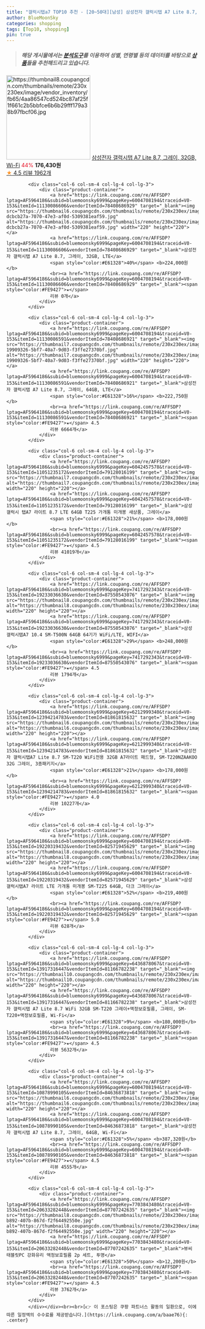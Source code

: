 ```yaml
---
title: "갤럭시탭a7 TOP10 추천 - [20~50대][남성] 삼성전자 갤럭시탭 A7 Lite 8.7, 그레이, 32GB, Wi-Fi"
author: BlueMoonSky
categories: shopping
tags: [Top10, shopping]
pin: true
---
```


> ##### 해당 게시물에서는 [**분석도구**](https://itemscout.io/)를 이용하여 **성별**, **연령별** 등의 데이터를 바탕으로 [**상품**](https://link.coupang.com/a/baae76)들을 추천해드리고 있습니다.
<div class="container"><div class="row">
            <div class="col-6 col-sm-4 col-lg-4 col-lg-3">
                <div class="product-container">
                    <a href="https://link.coupang.com/re/AFFSDP?lptag=AF5964186&subid=bluemoonsky6999&pageKey=6004708194&traceid=V0-153&itemId=10878989800&vendorItemId=87439542057" target="_blank"><img src="https://thumbnail8.coupangcdn.com/thumbnails/remote/230x230ex/image/vendor_inventory/fb65/4aa86547cd524bc87af25f1f661c2b5bbfce6b6b29fff179a38b97fbcf06.jpg" alt="https://thumbnail8.coupangcdn.com/thumbnails/remote/230x230ex/image/vendor_inventory/fb65/4aa86547cd524bc87af25f1f661c2b5bbfce6b6b29fff179a38b97fbcf06.jpg" width="220" height="220"></a>
                    <a href="https://link.coupang.com/re/AFFSDP?lptag=AF5964186&subid=bluemoonsky6999&pageKey=6004708194&traceid=V0-153&itemId=10878989800&vendorItemId=87439542057" target="_blank">삼성전자 갤럭시탭 A7 Lite 8.7, 그레이, 32GB, Wi-Fi</a>
                    <span style="color:#E61328">44%</span> <b>176,430원</b>
                    <br><a href="https://link.coupang.com/re/AFFSDP?lptag=AF5964186&subid=bluemoonsky6999&pageKey=6004708194&traceid=V0-153&itemId=10878989800&vendorItemId=87439542057" target="_blank"><span style="color:#FE9427">★</span> 4.5
                    리뷰 1962개</a>
                </div>
            </div>
            
            <div class="col-6 col-sm-4 col-lg-4 col-lg-3">
                <div class="product-container">
                    <a href="https://link.coupang.com/re/AFFSDP?lptag=AF5964186&subid=bluemoonsky6999&pageKey=6004708194&traceid=V0-153&itemId=11130086606&vendorItemId=78408686929" target="_blank"><img src="https://thumbnail6.coupangcdn.com/thumbnails/remote/230x230ex/image/retail/images/542699328324718-dcbcb27a-7070-47e3-af0d-5309381eaf59.jpg" alt="https://thumbnail6.coupangcdn.com/thumbnails/remote/230x230ex/image/retail/images/542699328324718-dcbcb27a-7070-47e3-af0d-5309381eaf59.jpg" width="220" height="220"></a>
                    <a href="https://link.coupang.com/re/AFFSDP?lptag=AF5964186&subid=bluemoonsky6999&pageKey=6004708194&traceid=V0-153&itemId=11130086606&vendorItemId=78408686929" target="_blank">삼성전자 갤럭시탭 A7 Lite 8.7, 그레이, 32GB, LTE</a>
                    <span style="color:#E61328">40%</span> <b>224,000원</b>
                    <br><a href="https://link.coupang.com/re/AFFSDP?lptag=AF5964186&subid=bluemoonsky6999&pageKey=6004708194&traceid=V0-153&itemId=11130086606&vendorItemId=78408686929" target="_blank"><span style="color:#FE9427">★</span> 
                    리뷰 0개</a>
                </div>
            </div>
            
            <div class="col-6 col-sm-4 col-lg-4 col-lg-3">
                <div class="product-container">
                    <a href="https://link.coupang.com/re/AFFSDP?lptag=AF5964186&subid=bluemoonsky6999&pageKey=6004708194&traceid=V0-153&itemId=11130086591&vendorItemId=78408686921" target="_blank"><img src="https://thumbnail7.coupangcdn.com/thumbnails/remote/230x230ex/image/retail/images/8498027207320356-19909326-5bf7-40a7-9d03-f3ffe27370bf.jpg" alt="https://thumbnail7.coupangcdn.com/thumbnails/remote/230x230ex/image/retail/images/8498027207320356-19909326-5bf7-40a7-9d03-f3ffe27370bf.jpg" width="220" height="220"></a>
                    <a href="https://link.coupang.com/re/AFFSDP?lptag=AF5964186&subid=bluemoonsky6999&pageKey=6004708194&traceid=V0-153&itemId=11130086591&vendorItemId=78408686921" target="_blank">삼성전자 갤럭시탭 A7 Lite 8.7, 그레이, 64GB, LTE</a>
                    <span style="color:#E61328">16%</span> <b>222,750원</b>
                    <br><a href="https://link.coupang.com/re/AFFSDP?lptag=AF5964186&subid=bluemoonsky6999&pageKey=6004708194&traceid=V0-153&itemId=11130086591&vendorItemId=78408686921" target="_blank"><span style="color:#FE9427">★</span> 4.5
                    리뷰 6664개</a>
                </div>
            </div>
            
            <div class="col-6 col-sm-4 col-lg-4 col-lg-3">
                <div class="product-container">
                    <a href="https://link.coupang.com/re/AFFSDP?lptag=AF5964186&subid=bluemoonsky6999&pageKey=6042457578&traceid=V0-153&itemId=11051235172&vendorItemId=79128016199" target="_blank"><img src="https://thumbnail7.coupangcdn.com/thumbnails/remote/230x230ex/image/vendor_inventory/b792/c10ebbd6a6989a58857148713fb6dc7d3f75c4ccb12fb175734cd66417f0.jpg" alt="https://thumbnail7.coupangcdn.com/thumbnails/remote/230x230ex/image/vendor_inventory/b792/c10ebbd6a6989a58857148713fb6dc7d3f75c4ccb12fb175734cd66417f0.jpg" width="220" height="220"></a>
                    <a href="https://link.coupang.com/re/AFFSDP?lptag=AF5964186&subid=bluemoonsky6999&pageKey=6042457578&traceid=V0-153&itemId=11051235172&vendorItemId=79128016199" target="_blank">삼성 갤럭시 탭A7 라이트 8.7 LTE 64GB T225 가개통 미개봉 새상품, 그레이</a>
                    <span style="color:#E61328">21%</span> <b>178,000원</b>
                    <br><a href="https://link.coupang.com/re/AFFSDP?lptag=AF5964186&subid=bluemoonsky6999&pageKey=6042457578&traceid=V0-153&itemId=11051235172&vendorItemId=79128016199" target="_blank"><span style="color:#FE9427">★</span> 4.5
                    리뷰 41019개</a>
                </div>
            </div>
            
            <div class="col-6 col-sm-4 col-lg-4 col-lg-3">
                <div class="product-container">
                    <a href="https://link.coupang.com/re/AFFSDP?lptag=AF5964186&subid=bluemoonsky6999&pageKey=7417292343&traceid=V0-153&itemId=19233036630&vendorItemId=87550543076" target="_blank"><img src="https://thumbnail8.coupangcdn.com/thumbnails/remote/230x230ex/image/vendor_inventory/358a/42b147ce6280caa7f183a524c6ccf16b1c161f801459bb02db50928dc049.jpg" alt="https://thumbnail8.coupangcdn.com/thumbnails/remote/230x230ex/image/vendor_inventory/358a/42b147ce6280caa7f183a524c6ccf16b1c161f801459bb02db50928dc049.jpg" width="220" height="220"></a>
                    <a href="https://link.coupang.com/re/AFFSDP?lptag=AF5964186&subid=bluemoonsky6999&pageKey=7417292343&traceid=V0-153&itemId=19233036630&vendorItemId=87550543076" target="_blank">삼성 갤럭시탭A7 10.4 SM-T500N 64GB 64기가 WiFi/LTE, WIFI</a>
                    <span style="color:#E61328">29%</span> <b>248,000원</b>
                    <br><a href="https://link.coupang.com/re/AFFSDP?lptag=AF5964186&subid=bluemoonsky6999&pageKey=7417292343&traceid=V0-153&itemId=19233036630&vendorItemId=87550543076" target="_blank"><span style="color:#FE9427">★</span> 4.5
                    리뷰 1794개</a>
                </div>
            </div>
            
            <div class="col-6 col-sm-4 col-lg-4 col-lg-3">
                <div class="product-container">
                    <a href="https://link.coupang.com/re/AFFSDP?lptag=AF5964186&subid=bluemoonsky6999&pageKey=6212999340&traceid=V0-153&itemId=12394214783&vendorItemId=81861815632" target="_blank"><img src="https://thumbnail6.coupangcdn.com/thumbnails/remote/230x230ex/image/vendor_inventory/64e2/94a690fa40d578b1a90aa1f1682bd293c7bb83fd0c5390374e568901fcf5.jpg" alt="https://thumbnail6.coupangcdn.com/thumbnails/remote/230x230ex/image/vendor_inventory/64e2/94a690fa40d578b1a90aa1f1682bd293c7bb83fd0c5390374e568901fcf5.jpg" width="220" height="220"></a>
                    <a href="https://link.coupang.com/re/AFFSDP?lptag=AF5964186&subid=bluemoonsky6999&pageKey=6212999340&traceid=V0-153&itemId=12394214783&vendorItemId=81861815632" target="_blank">삼성전자 갤럭시탭A7 Lite 8.7 SM-T220 WiFi전용 32GB A7라이트 패드형, SM-T220NZAAKOO 32G 그레이, 3종패키지</a>
                    <span style="color:#E61328">21%</span> <b>178,000원</b>
                    <br><a href="https://link.coupang.com/re/AFFSDP?lptag=AF5964186&subid=bluemoonsky6999&pageKey=6212999340&traceid=V0-153&itemId=12394214783&vendorItemId=81861815632" target="_blank"><span style="color:#FE9427">★</span> 4.0
                    리뷰 10227개</a>
                </div>
            </div>
            
            <div class="col-6 col-sm-4 col-lg-4 col-lg-3">
                <div class="product-container">
                    <a href="https://link.coupang.com/re/AFFSDP?lptag=AF5964186&subid=bluemoonsky6999&pageKey=6004708194&traceid=V0-153&itemId=19220319432&vendorItemId=82571945629" target="_blank"><img src="https://thumbnail8.coupangcdn.com/thumbnails/remote/230x230ex/image/vendor_inventory/ca39/177c727771337b80987ff20b75121502d0352838cf09ac0f7f2d8e4b660c.jpg" alt="https://thumbnail8.coupangcdn.com/thumbnails/remote/230x230ex/image/vendor_inventory/ca39/177c727771337b80987ff20b75121502d0352838cf09ac0f7f2d8e4b660c.jpg" width="220" height="220"></a>
                    <a href="https://link.coupang.com/re/AFFSDP?lptag=AF5964186&subid=bluemoonsky6999&pageKey=6004708194&traceid=V0-153&itemId=19220319432&vendorItemId=82571945629" target="_blank">삼성 갤럭시탭A7 라이트 LTE 가개통 미개봉 SM-T225 64GB, 다크 그레이</a>
                    <span style="color:#E61328">52%</span> <b>219,400원</b>
                    <br><a href="https://link.coupang.com/re/AFFSDP?lptag=AF5964186&subid=bluemoonsky6999&pageKey=6004708194&traceid=V0-153&itemId=19220319432&vendorItemId=82571945629" target="_blank"><span style="color:#FE9427">★</span> 5.0
                    리뷰 628개</a>
                </div>
            </div>
            
            <div class="col-6 col-sm-4 col-lg-4 col-lg-3">
                <div class="product-container">
                    <a href="https://link.coupang.com/re/AFFSDP?lptag=AF5964186&subid=bluemoonsky6999&pageKey=6436878067&traceid=V0-153&itemId=13917316447&vendorItemId=81166782238" target="_blank"><img src="https://thumbnail10.coupangcdn.com/thumbnails/remote/230x230ex/image/vendor_inventory/a785/0715a82296279d4cb994a8f4cec72240c1a3c0c2a1579b42e6b189052ba8.jpg" alt="https://thumbnail10.coupangcdn.com/thumbnails/remote/230x230ex/image/vendor_inventory/a785/0715a82296279d4cb994a8f4cec72240c1a3c0c2a1579b42e6b189052ba8.jpg" width="220" height="220"></a>
                    <a href="https://link.coupang.com/re/AFFSDP?lptag=AF5964186&subid=bluemoonsky6999&pageKey=6436878067&traceid=V0-153&itemId=13917316447&vendorItemId=81166782238" target="_blank">삼성전자 갤럭시탭 A7 Lite 8.7 WiFi 32GB SM-T220 그레이+액정보호필름, 그레이, SM-T220+액정보호필름, Wi-Fi</a>
                    <span style="color:#E61328">9%</span> <b>180,000원</b>
                    <br><a href="https://link.coupang.com/re/AFFSDP?lptag=AF5964186&subid=bluemoonsky6999&pageKey=6436878067&traceid=V0-153&itemId=13917316447&vendorItemId=81166782238" target="_blank"><span style="color:#FE9427">★</span> 4.5
                    리뷰 5632개</a>
                </div>
            </div>
            
            <div class="col-6 col-sm-4 col-lg-4 col-lg-3">
                <div class="product-container">
                    <a href="https://link.coupang.com/re/AFFSDP?lptag=AF5964186&subid=bluemoonsky6999&pageKey=6004708194&traceid=V0-153&itemId=10878990105&vendorItemId=84636873818" target="_blank"><img src="https://thumbnail6.coupangcdn.com/thumbnails/remote/230x230ex/image/vendor_inventory/6e72/bb7b04df69c993d7f8a6f62e2125e0c35f06f298b85fc7db46034651ccea.JPG" alt="https://thumbnail6.coupangcdn.com/thumbnails/remote/230x230ex/image/vendor_inventory/6e72/bb7b04df69c993d7f8a6f62e2125e0c35f06f298b85fc7db46034651ccea.JPG" width="220" height="220"></a>
                    <a href="https://link.coupang.com/re/AFFSDP?lptag=AF5964186&subid=bluemoonsky6999&pageKey=6004708194&traceid=V0-153&itemId=10878990105&vendorItemId=84636873818" target="_blank">삼성전자 갤럭시탭 A7 Lite 8.7, 그레이, 64GB, Wi-Fi</a>
                    <span style="color:#E61328">5%</span> <b>387,320원</b>
                    <br><a href="https://link.coupang.com/re/AFFSDP?lptag=AF5964186&subid=bluemoonsky6999&pageKey=6004708194&traceid=V0-153&itemId=10878990105&vendorItemId=84636873818" target="_blank"><span style="color:#FE9427">★</span> 4.5
                    리뷰 4555개</a>
                </div>
            </div>
            
            <div class="col-6 col-sm-4 col-lg-4 col-lg-3">
                <div class="product-container">
                    <a href="https://link.coupang.com/re/AFFSDP?lptag=AF5964186&subid=bluemoonsky6999&pageKey=7703843480&traceid=V0-153&itemId=20633282448&vendorItemId=87707242635" target="_blank"><img src="https://thumbnail8.coupangcdn.com/thumbnails/remote/230x230ex/image/retail/images/2023/11/08/10/7/c48d0f67-b892-407b-867d-f2f64492550e.jpg" alt="https://thumbnail8.coupangcdn.com/thumbnails/remote/230x230ex/image/retail/images/2023/11/08/10/7/c48d0f67-b892-407b-867d-f2f64492550e.jpg" width="220" height="220"></a>
                    <a href="https://link.coupang.com/re/AFFSDP?lptag=AF5964186&subid=bluemoonsky6999&pageKey=7703843480&traceid=V0-153&itemId=20633282448&vendorItemId=87707242635" target="_blank">뷰씨 태블릿PC 강화유리 액정보호필름 2p 세트, 투명</a>
                    <span style="color:#E61328">50%</span> <b>12,200원</b>
                    <br><a href="https://link.coupang.com/re/AFFSDP?lptag=AF5964186&subid=bluemoonsky6999&pageKey=7703843480&traceid=V0-153&itemId=20633282448&vendorItemId=87707242635" target="_blank"><span style="color:#FE9427">★</span> 4.5
                    리뷰 3762개</a>
                </div>
            </div>
            </div></div><br><br>[👉 이 포스팅은 쿠팡 파트너스 활동의 일환으로, 이에 따른 일정액의 수수료를 제공받습니다.](https://link.coupang.com/a/baae76){: .center}